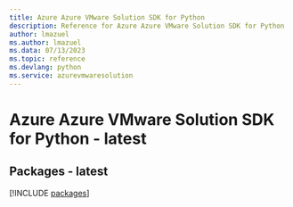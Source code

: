 ```yaml
---
title: Azure Azure VMware Solution SDK for Python
description: Reference for Azure Azure VMware Solution SDK for Python
author: lmazuel
ms.author: lmazuel
ms.data: 07/13/2023
ms.topic: reference
ms.devlang: python
ms.service: azurevmwaresolution
---
```

# Azure Azure VMware Solution SDK for Python - latest
## Packages - latest
[!INCLUDE [packages](azure-vmware-solution-index.md)]